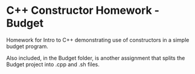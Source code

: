 # C++ Constructor Homework - Budget
Homework for Intro to C++ demonstrating use of constructors in a simple budget program.


Also included, in the Budget folder, is another assignment that splits the Budget project into .cpp and .sh files.
